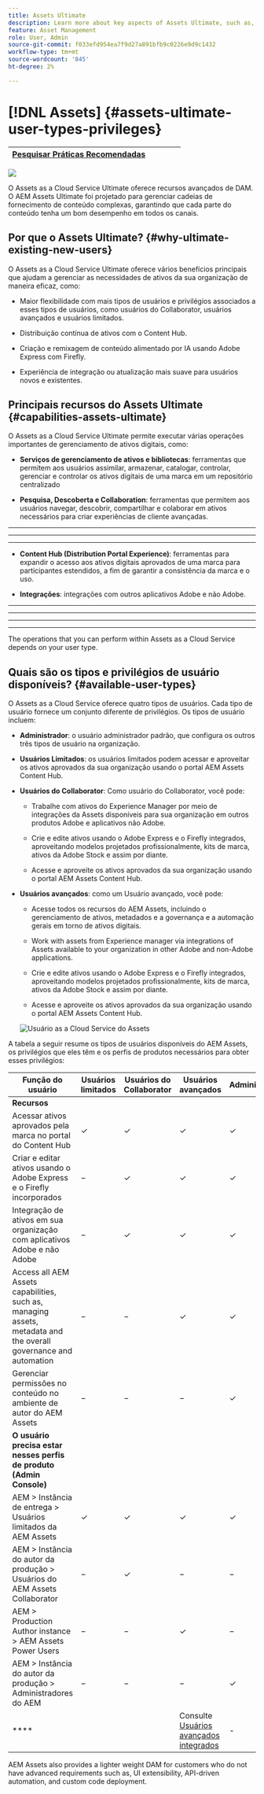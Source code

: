 ```yaml
---
title: Assets Ultimate
description: Learn more about key aspects of Assets Ultimate, such as, key benefits, user types and their privileges.
feature: Asset Management
role: User, Admin
source-git-commit: f033efd954ea7f9d27a891bfb9c0226e9d9c1432
workflow-type: tm+mt
source-wordcount: '845'
ht-degree: 2%

---
```


# [!DNL Assets] {#assets-ultimate-user-types-privileges}

| [Pesquisar Práticas Recomendadas](/help/assets/search-best-practices.md) | [](/help/assets/metadata-best-practices.md) | [](/help/assets/product-overview.md) | [](/help/assets/dynamic-media-open-apis-overview.md) | [](https://developer.adobe.com/experience-cloud/experience-manager-apis/) |
| ------------- | --------------------------- |---------|----|-----|

![](/help/assets/assets/aem-assets-ultimate-banner.png)

O Assets as a Cloud Service Ultimate oferece recursos avançados de DAM. O AEM Assets Ultimate foi projetado para gerenciar cadeias de fornecimento de conteúdo complexas, garantindo que cada parte do conteúdo tenha um bom desempenho em todos os canais.

## Por que o Assets Ultimate? {#why-ultimate-existing-new-users}

O Assets as a Cloud Service Ultimate oferece vários benefícios principais que ajudam a gerenciar as necessidades de ativos da sua organização de maneira eficaz, como:

* Maior flexibilidade com mais tipos de usuários e privilégios associados a esses tipos de usuários, como usuários do Collaborator, usuários avançados e usuários limitados.

* Distribuição contínua de ativos com o Content Hub.

* Criação e remixagem de conteúdo alimentado por IA usando Adobe Express com Firefly.

* Experiência de integração ou atualização mais suave para usuários novos e existentes.

## Principais recursos do Assets Ultimate {#capabilities-assets-ultimate}

O Assets as a Cloud Service Ultimate permite executar várias operações importantes de gerenciamento de ativos digitais, como:

* **Serviços de gerenciamento de ativos e bibliotecas**&#x200B;: ferramentas que permitem aos usuários assimilar, armazenar, catalogar, controlar, gerenciar e controlar os ativos digitais de uma marca em um repositório centralizado

* **Pesquisa, Descoberta e Collaboration**: ferramentas que permitem aos usuários navegar, descobrir, compartilhar e colaborar em ativos necessários para criar experiências de cliente avançadas.

* ****

* ****

* ****

* **Content Hub (Distribution Portal Experience)**: ferramentas para expandir o acesso aos ativos digitais aprovados de uma marca para participantes estendidos, a fim de garantir a consistência da marca e o uso.

* **Integrações**: integrações com outros aplicativos Adobe e não Adobe.

* ****

* ****

* ****

* ****

The operations that you can perform within Assets as a Cloud Service depends on your user type. [](#available-user-types)


## Quais são os tipos e privilégios de usuário disponíveis? {#available-user-types}

O Assets as a Cloud Service oferece quatro tipos de usuários. Cada tipo de usuário fornece um conjunto diferente de privilégios. Os tipos de usuário incluem:

* **Administrador**: o usuário administrador padrão, que configura os outros três tipos de usuário na organização.

* **Usuários Limitados**: os usuários limitados podem acessar e aproveitar os ativos aprovados da sua organização usando o portal AEM Assets Content Hub.

* **Usuários do Collaborator**: Como usuário do Collaborator, você pode:

   * Trabalhe com ativos do Experience Manager por meio de integrações da Assets disponíveis para sua organização em outros produtos Adobe e aplicativos não Adobe.

   * Crie e edite ativos usando o Adobe Express e o Firefly integrados, aproveitando modelos projetados profissionalmente, kits de marca, ativos da Adobe Stock e assim por diante.

   * Acesse e aproveite os ativos aprovados da sua organização usando o portal AEM Assets Content Hub.

* **Usuários avançados**: como um Usuário avançado, você pode:

   * Acesse todos os recursos do AEM Assets, incluindo o gerenciamento de ativos, metadados e a governança e a automação gerais em torno de ativos digitais.

   * Work with assets from Experience manager via integrations of Assets available to your organization in other Adobe and non-Adobe applications.

   * Crie e edite ativos usando o Adobe Express e o Firefly integrados, aproveitando modelos projetados profissionalmente, kits de marca, ativos da Adobe Stock e assim por diante.

   * Acesse e aproveite os ativos aprovados da sua organização usando o portal AEM Assets Content Hub.

  ![Usuário as a Cloud Service do Assets](/help/assets/assets/assets-cs-power-users.png)

A tabela a seguir resume os tipos de usuários disponíveis do AEM Assets, os privilégios que eles têm e os perfis de produtos necessários para obter esses privilégios:


| Função do usuário | Usuários limitados | Usuários do Collaborator | Usuários avançados | Administradores |
|---------------|----------|----------|-------------------------|---|
| **Recursos** |
| Acessar ativos aprovados pela marca no portal do Content Hub | ✓ | ✓ | ✓ | ✓ |
| Criar e editar ativos usando o Adobe Express e o Firefly incorporados | − | ✓ | ✓ | ✓ |
| Integração de ativos em sua organização com aplicativos Adobe e não Adobe | − | ✓ | ✓ | ✓ |
| Access all AEM Assets capabilities, such as, managing assets, metadata and the overall governance and automation | − | − | ✓ | ✓ |
| Gerenciar permissões no conteúdo no ambiente de autor do AEM Assets | − | − | − | ✓ |
| **O usuário precisa estar nesses perfis de produto (Admin Console)** |
| AEM > Instância de entrega > Usuários limitados da AEM Assets | ✓ | ✓ | ✓ | ✓ |
| AEM > Instância do autor da produção > Usuários do AEM Assets Collaborator | − | ✓ | − | − |
| AEM > Production Author instance > AEM Assets Power Users | − | − | ✓ | − |
| AEM > Instância do autor da produção > Administradores do AEM | − | − | − | ✓ |
| **** | [](/help/assets/enable-assets-ultimate.md##enable-assets-ultimate-new-users) | [](/help/assets/enable-assets-ultimate.md#onboard-collaborator-users) | Consulte [Usuários avançados integrados](/help/assets/enable-assets-ultimate.md#onboard-power-users) | - |

[](/help/assets/enable-assets-ultimate.md)

AEM Assets also provides a lighter weight DAM for customers who do not have advanced requirements such as, UI extensibility, API-driven automation, and custom code deployment. [](/help/assets/assets-prime.md)
